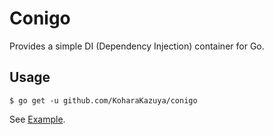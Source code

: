 # Conigo

Provides a simple DI (Dependency Injection) container for Go.

## Usage

```console
$ go get -u github.com/KoharaKazuya/conigo
```

See [Example](./example_test.go).
